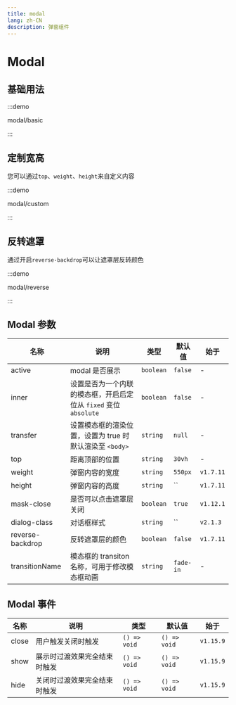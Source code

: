 ```yaml
---
title: modal
lang: zh-CN
description: 弹窗组件
---
```


# Modal

## 基础用法

:::demo

modal/basic

:::

## 定制宽高

您可以通过`top`、`weight`、`height`来自定义内容

:::demo

modal/custom

:::

## 反转遮罩

通过开启`reverse-backdrop`可以让遮罩层反转颜色

:::demo

modal/reverse

:::

## Modal 参数

| 名称             | 说明                                                             | 类型      | 默认值    | 始于      |
| ---------------- | ---------------------------------------------------------------- | --------- | --------- | --------- |
| active           | modal 是否展示                                                   | `boolean` | `false`   | -         |
| inner            | 设置是否为一个内联的模态框，开启后定位从 `fixed` 变位 `absolute` | `boolean` | `false`   | -         |
| transfer         | 设置模态框的渲染位置，设置为 true 时默认渲染至 `<body>`          | `string`  | `null`    | -         |
| top              | 距离顶部的位置                                                   | `string`  | `30vh`    | -         |
| weight           | 弹窗内容的宽度                                                   | `string`  | `550px`   | `v1.7.11` |
| height           | 弹窗内容的高度                                                   | `string`  | ``        | `v1.7.11` |
| mask-close       | 是否可以点击遮罩层关闭                                           | `boolean` | `true`    | `v1.12.1` |
| dialog-class     | 对话框样式                                                       | `string`  | ``        | `v2.1.3` |
| reverse-backdrop | 反转遮罩层的颜色                                                 | `boolean` | `false`   | `v1.7.11` |
| transitionName   | 模态框的 transiton 名称，可用于修改模态框动画                    | `string`  | `fade-in` | -         |

## Modal 事件

| 名称  | 说明                         | 类型         | 默认值       | 始于      |
| ----- | ---------------------------- | ------------ | ------------ | --------- |
| close | 用户触发关闭时触发           | `() => void` | `() => void` | `v1.15.9` |
| show  | 展示时过渡效果完全结束时触发 | `() => void` | `() => void` | `v1.15.9` |
| hide  | 关闭时过渡效果完全结束时触发 | `() => void` | `() => void` | `v1.15.9` |
